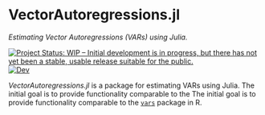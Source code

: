 # VectorAutoregressions.jl

*Estimating Vector Autoregressions (VARs) using Julia.*

[![Project Status: WIP – Initial development is in progress, but there has not yet been a stable, usable release suitable for the public.][repo-img]][repo-url]
[![Dev](https://img.shields.io/badge/docs-dev-blue.svg)](https://stephenbnicar.github.io/VectorAutoregressions.jl/dev)
<!--[![Stable](https://img.shields.io/badge/docs-stable-blue.svg)](https://stephenbnicar.github.io/VectorAutoregressions.jl/stable)-->
<!-- [![Build Status](https://travis-ci.com/stephenbnicar/VectorAutoregressions.jl.svg?branch=master)](https://travis-ci.com/stephenbnicar/VectorAutoregressions.jl)
[![Build Status](https://ci.appveyor.com/api/projects/status/github/stephenbnicar/VectorAutoregressions.jl?svg=true)](https://ci.appveyor.com/project/stephenbnicar/VectorAutoregressions-jl) -->
<!-- [![Codecov](https://codecov.io/gh/stephenbnicar/VectorAutoregressions.jl/branch/master/graph/badge.svg)](https://codecov.io/gh/stephenbnicar/VectorAutoregressions.jl) -->


[repo-img]: https://www.repostatus.org/badges/latest/wip.svg
[repo-url]: https://www.repostatus.org/#wip

*VectorAutoregressions.jl* is a package for estimating VARs using Julia.  The initial
goal is to provide functionality comparable to the The initial goal is to provide functionality comparable to the [`vars`](https://cran.r-project.org/package=vars) package in R.
